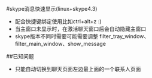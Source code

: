 #skype消息快速显示(linux+skype4.3)

* 配合快捷键绑定使用比如ctrl+alt+z :)
* 当主窗口未显示时，在激活聊天窗口后会自动隐藏主窗口
* skype版本不同时需要可能需要调整 filter_tray_window、filter_main_window、show_message


##已知问题
* 只能自动切换到聊天页面左边最上面的一个联系人页面
